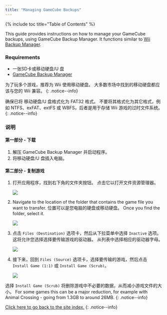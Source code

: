 ```yaml
---
title: "Managing GameCube Backups"
---
```


{% include toc title="Table of Contents" %}

This guide provides instructions on how to manage your GameCube backups, using GameCube Backup Manager. It functions similar to [Wii Backup Manager](wii-backups#using-wii-backup-manager).

### Requirements

* 一张SD卡或移动硬盘/U 盘
* [GameCube Backup Manager](https://github.com/AxionDrak/GameCube-Backup-Manager/releases)

为了玩多个游戏，推荐为 Wii 使用移动硬盘。 大多数市场中找到的移动硬盘都应该与您的 Wii 兼容。
{: .notice--info}

确保已将 移动硬盘/U 盘格式化为 FAT32 格式。 不要将其格式化为其它格式，例如 NTFS、exFAT、extFS 或 WBFS，后者是用于存储 Wii 游戏的过时文件系统。
{: .notice--info}

### 说明

#### 第一部分 - 下载

1. 解压 GameCube Backup Manager 并启动程序。
1. 将移动硬盘/U 盘插入电脑。

#### 第二部分 - 复制游戏

1. 打开应用程序，找到右下角的文件夹按钮。 点击它以打开文件资源管理器。

    ![](/images/desktop-apps/GCBM/folderbutton.png)

1. Navigate to the location of the folder that contains the game file you want to transfer. 位置可以是您电脑的硬盘或移动硬盘。 Once you find the folder, select it.

    ![](/images/desktop-apps/GCBM/selectfolder.png)

1. 点击 `Files (Destination)` 选项卡，然后从下拉菜单中选择 `Inactive` 选项。 这将允许您选择选择要传输游戏的驱动器。 从列表中选择相应的驱动器字母。

    ![](/images/desktop-apps/GCBM/selectdrive.png)

1. 接下来，回到 `Files (Source)` 选项卡，选择要传输的游戏，然后点击 `Install Game (1:1)` 或 `Install Game (Scrub)`。

    ![](/images/desktop-apps/GCBM/installgame.png)

选择 `Install Game (Scrub)` 将删除游戏中不必要的数据，从而减小游戏文件的大小。 For some games this can be a major reduction, for example with Animal Crossing - going from 1.3GB to around 26MB.
{: .notice--info}

[Click here to go back to the site index.](site-navigation)
{: .notice--info}
